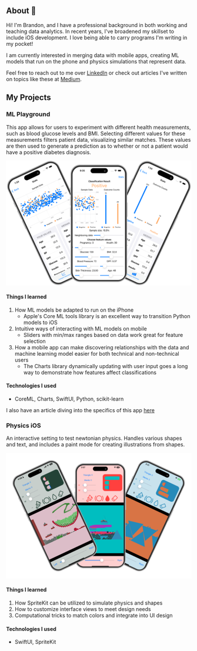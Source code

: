 ## About 👋
Hi! I'm Brandon, and I have a professional background in both working and teaching data analytics. In recent years, I've broadened my skillset to include iOS development. I love being able to carry programs I'm writing in my pocket!

I am currently interested in merging data with mobile apps, creating ML models that run on the phone and physics simulations that represent data.

Feel free to reach out to me over [LinkedIn](https://www.linkedin.com/in/brandon-knox-cs/) or check out articles I've written on topics like these at [Medium](https://medium.com/@brandonknox_6151).

## My Projects
### ML Playground
This app allows for users to experiment with different health measurements, such as blood glucose levels and BMI.  Selecting different values for these measurements filters patient data, visualizing similar matches. These values are then used to generate a prediction as to whether or not a patient would have a positive diabetes diagnosis.

![Classification Interface Screenshot](screenshots/ml_playground/ml_playground_screens_framed.png)

#### Things I learned
1. How ML models be adapted to run on the iPhone
	- Apple's Core ML tools library is an excellent way to transition Python models to iOS
1. Intuitive ways of interacting with ML models on mobile
	- Sliders with min/max ranges based on data work great for feature selection
1. How a mobile app can make discovering relationships with the data and machine learning model easier for both technical and non-technical users
	- The Charts library dynamically updating with user input goes a long way to demonstrate how features affect classifications

#### Technologies I used
- CoreML, Charts, SwiftUI, Python, scikit-learn

I also have an article diving into the specifics of this app [here](https://medium.com/@brandonknox_6151/multi-touch-ml-models-572f7cb27874)



### Physics iOS
An interactive setting to test newtonian physics. Handles various shapes and text, and includes a paint mode for creating illustrations from shapes.

![Classification Interface Screenshot](screenshots/physicsiOS/physics_ios_screens@0.5x.png)

#### Things I learned
1. How SpriteKit can be utilized to simulate physics and shapes
1. How to customize interface views to meet design needs
1. Computational tricks to match colors and integrate into UI design

#### Technologies I used
- SwiftUI, SpriteKit



<!--
**bkdevart/bkdevart** is a ✨ _special_ ✨ repository because its `README.md` (this file) appears on your GitHub profile.

Here are some ideas to get you started:

- 🔭 I’m currently working on ...
- 🌱 I’m currently learning ...
- 👯 I’m looking to collaborate on ...
- 🤔 I’m looking for help with ...
- 💬 Ask me about ...
- 📫 How to reach me: ...
- 😄 Pronouns: ...
- ⚡ Fun fact: ...
-->
